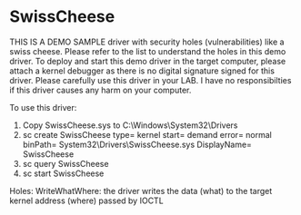 # SwissCheese
THIS IS A DEMO SAMPLE driver with security holes (vulnerabilities) like a swiss cheese. Please refer to the list to understand the holes in this demo driver. To deploy and start this demo driver in the target computer, please attach a kernel debugger as there is no digital signature signed for this driver. Please carefully use this driver in your LAB. I have no responsibilties if this driver causes any harm on your computer.

To use this driver:
1. Copy SwissCheese.sys to C:\Windows\System32\Drivers
2. sc create SwissCheese type= kernel start= demand error= normal binPath= System32\Drivers\SwissCheese.sys DisplayName= SwissCheese
3. sc query SwissCheese
3. sc start SwissCheese

Holes:
WriteWhatWhere: the driver writes the data (what) to the target kernel address (where) passed by IOCTL


